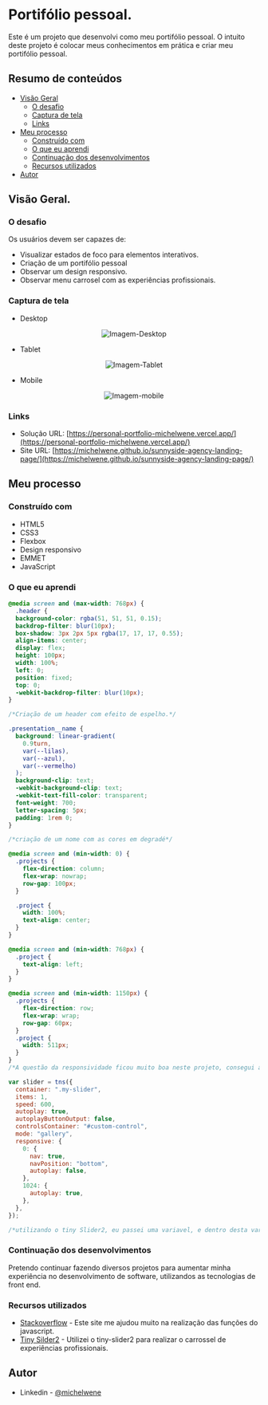 # Portifólio pessoal.

Este é um projeto que desenvolvi como meu portifólio pessoal. O intuito deste projeto é colocar meus conhecimentos em prática e criar meu portifólio pessoal.

## Resumo de conteúdos

- [Visão Geral](#Visão-Geral)
  - [O desafio](#O-desafio)
  - [Captura de tela](#Captura-de-tela)
  - [Links](#Links)
- [Meu processo](#Meu-processo)
  - [Construído com](#Constrído-com)
  - [O que eu aprendi](#O-que-eu-aprendi)
  - [Continuação dos desenvolvimentos](#Continuação-dos-desenvolvimentos)
  - [Recursos utilizados](#Recursos-utilizados)
- [Autor](#Autor)

## Visão Geral.

### O desafio

Os usuários devem ser capazes de:

- Visualizar estados de foco para elementos interativos.
- Criação de um portifólio pessoal
- Observar um design responsivo.
- Observar menu carrosel com as experiências profissionais.

### Captura de tela

- Desktop
<p  align="center" >
  <img src="assets/images/desktop.png"alt="Imagem-Desktop"/>
</p>

- Tablet
<p  align="center" >
<img src="assets/images/tablet.png"alt="Imagem-Tablet"/>
</p>

- Mobile
<p  align="center" >
<img src="assets/images/mobile.png"alt="Imagem-mobile"/>
</p>

### Links

- Solução URL: [https://personal-portfolio-michelwene.vercel.app/](https://personal-portfolio-michelwene.vercel.app/)
- Site URL: [https://michelwene.github.io/sunnyside-agency-landing-page/](https://michelwene.github.io/sunnyside-agency-landing-page/)

## Meu processo

### Construído com

- HTML5
- CSS3
- Flexbox
- Design responsivo
- EMMET
- JavaScript

### O que eu aprendi

```css
@media screen and (max-width: 768px) {
  .header {
  background-color: rgba(51, 51, 51, 0.15);
  backdrop-filter: blur(10px);
  box-shadow: 3px 2px 5px rgba(17, 17, 17, 0.55);
  align-items: center;
  display: flex;
  height: 100px;
  width: 100%;
  left: 0;
  position: fixed;
  top: 0;
  -webkit-backdrop-filter: blur(10px);
}

/*Criação de um header com efeito de espelho.*/

.presentation__name {
  background: linear-gradient(
    0.9turn,
    var(--lilas),
    var(--azul),
    var(--vermelho)
  );
  background-clip: text;
  -webkit-background-clip: text;
  -webkit-text-fill-color: transparent;
  font-weight: 700;
  letter-spacing: 5px;
  padding: 1rem 0;
}

/*criação de um nome com as cores em degradé*/

@media screen and (min-width: 0) {
  .projects {
    flex-direction: column;
    flex-wrap: nowrap;
    row-gap: 100px;
  }

  .project {
    width: 100%;
    text-align: center;
  }
}

@media screen and (min-width: 768px) {
  .project {
    text-align: left;
  }
}

@media screen and (min-width: 1150px) {
  .projects {
    flex-direction: row;
    flex-wrap: wrap;
    row-gap: 60px;
  }
  .project {
    width: 511px;
  }
}
/*A questão da responsividade ficou muito boa neste projeto, consegui adaptar muito bem cada elemento da página para determinados tipo de tamanho de tela.
```

```javaScript
var slider = tns({
  container: ".my-slider",
  items: 1,
  speed: 600,
  autoplay: true,
  autoplayButtonOutput: false,
  controlsContainer: "#custom-control",
  mode: "gallery",
  responsive: {
    0: {
      nav: true,
      navPosition: "bottom",
      autoplay: false,
    },
    1024: {
      autoplay: true,
    },
  },
});

/*utilizando o tiny Slider2, eu passei uma variavel, e dentro desta variavel eu montei o menu carrossel, que dentro dele contêm minhas experiências profissionais.*/
```

### Continuação dos desenvolvimentos

Pretendo continuar fazendo diversos projetos para aumentar minha experiência no desenvolvimento de software, utilizandos as tecnologias de front end.
### Recursos utilizados

- [Stackoverflow](https://stackoverflow.com/) - Este site me ajudou muito na realização das funções do javascript.
- [Tiny Silder2](https://ganlanyuan.github.io/tiny-slider/) - Utilizei o tiny-slider2 para realizar o carrossel de experiências profissionais.

## Autor

- Linkedin - [@michelwene](https://www.linkedin.com/in/michelwene/)
